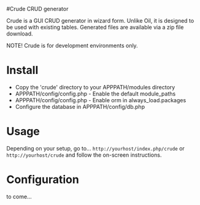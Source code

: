 #Crude CRUD generator

Crude is a GUI CRUD generator in wizard form. Unlike Oil, it is designed to be used with existing tables.
Generated files are available via a zip file download.

NOTE! Crude is for development environments only.

# Install

 * Copy the 'crude' directory to your APPPATH/modules directory
 * APPPATH/config/config.php - Enable the default module_paths
 * APPPATH/config/config.php - Enable orm in always_load.packages
 * Configure the database in APPPATH/config/db.php

# Usage

Depending on your setup, go to...
`http://yourhost/index.php/crude`
or
`http://yourhost/crude`
and follow the on-screen instructions.

# Configuration

to come...